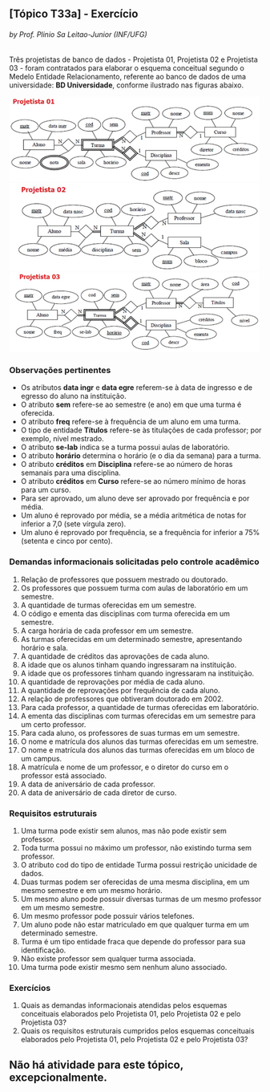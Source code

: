 ## [Tópico T33a] - Exercício
###### *by Prof. Plinio Sa Leitao-Junior (INF/UFG)*

Três projetistas de banco de dados - Projetista 01, Projetista 02 e Projetista 03 - foram contratados para elaborar o esquema conceitual segundo o Medelo Entidade Relacionamento, referente ao banco de dados de uma universidade: **BD Universidade**, conforme ilustrado nas figuras abaixo.

<img src="../media/fig-der-universidade-01.jpg" width="500">

<img src="../media/fig-der-universidade-02.jpg" width="500">

<img src="../media/fig-der-universidade-03.jpg" width="500">

### Observações pertinentes

- Os atributos **data ingr** e **data egre** referem-se à data de ingresso e de egresso do aluno na instituição.
- O atributo **sem** refere-se ao semestre (e ano) em que uma turma é oferecida.
- O atributo **freq** refere-se à frequência de um aluno em uma turma.
- O tipo de entidade **Títulos** refere-se às titulações de cada professor; por exemplo, nível mestrado.
- O atributo **se-lab** indica se a turma possui aulas de laboratório.
- O atributo **horário** determina o horário (e o dia da semana) para a turma.
- O atributo **créditos** em **Disciplina** refere-se ao número de horas semanais para uma disciplina.
- O atributo **créditos** em **Curso** refere-se ao número mínimo de horas para um curso.
- Para ser aprovado, um aluno deve ser aprovado por frequência e por média.
- Um aluno é reprovado por média, se a média aritmética de notas for inferior a 7,0 (sete vírgula zero).
- Um aluno é reprovado por frequência, se a frequência for inferior a 75% (setenta e cinco por cento).

### Demandas informacionais solicitadas pelo controle acadêmico 

1. Relação de professores que possuem mestrado ou doutorado.
1. Os professores que possuem turma com aulas de laboratório em um semestre.
1. A quantidade de turmas oferecidas em um semestre.
1. O código e ementa das disciplinas com turma oferecida em um semestre.
1. A carga horária de cada professor em um semestre.
1. As turmas oferecidas em um determinado semestre, apresentando horário e sala.
1. A quantidade de créditos das aprovações de cada aluno.
1. A idade que os alunos tinham quando ingressaram na instituição.
1. A idade que os professores tinham quando ingressaram na instituição.
1. A quantidade de reprovações por média de cada aluno.
1. A quantidade de reprovações por frequência de cada aluno.
1. A relação de professores que obtiveram doutorado em 2002.
1. Para cada professor, a quantidade de turmas oferecidas em laboratório.
1. A ementa das disciplinas com turmas oferecidas em um semestre para um certo professor.
1. Para cada aluno, os professores de suas turmas em um semestre.
1. O nome e matrícula dos alunos das turmas oferecidas em um semestre.
1. O nome e matrícula dos alunos das turmas oferecidas em um bloco de um campus.
1. A matrícula e nome de um professor, e o diretor do curso em o professor está associado.
1. A data de aniversário de cada professor.
1. A data de aniversário de cada diretor de curso.

### Requisitos estruturais

1. Uma turma pode existir sem alunos, mas não pode existir sem professor.
1. Toda turma possui no máximo um professor, não existindo turma sem professor.
1. O atributo cod do tipo de entidade Turma possui restrição unicidade de dados.
1. Duas turmas podem ser oferecidas de uma mesma disciplina, em um mesmo semestre e em um  mesmo horário.
1. Um mesmo aluno pode possuir diversas turmas de um mesmo professor em um mesmo semestre.
1. Um mesmo professor pode possuir vários telefones.
1. Um aluno pode não estar matriculado em que qualquer turma em um determinado semestre.
1. Turma é um tipo entidade fraca que depende do professor para sua identificação.
1. Não existe professor sem qualquer turma associada.
1. Uma turma pode existir mesmo sem nenhum aluno associado.

### Exercícios

1. Quais as demandas informacionais atendidas pelos esquemas conceituais elaborados pelo Projetista 01, pelo Projetista 02 e pelo Projetista 03?
1. Quais os requisitos estruturais cumpridos pelos esquemas conceituais elaborados pelo Projetista 01, pelo Projetista 02 e pelo Projetista 03?

## Não há atividade para este tópico, excepcionalmente.
